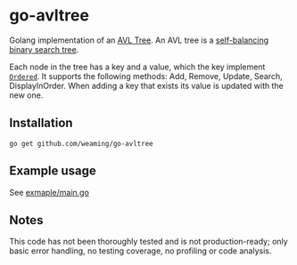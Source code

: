 # go-avltree
Golang implementation of an [AVL Tree](https://en.wikipedia.org/wiki/AVL_tree). An AVL tree is a [self-balancing binary search tree](https://en.wikipedia.org/wiki/Self-balancing_binary_search_tree).

Each node in the tree has a key and a value, which the key implement [`Ordered`](https://github.com/golang/exp/blob/master/constraints/constraints.go#L48). It supports the following methods: Add, Remove, Update, Search, DisplayInOrder. When adding a key that exists its value is updated with the new one.

## Installation

    go get github.com/weaming/go-avltree

## Example usage

See [exmaple/main.go](example/main.go)

## Notes

This code has not been thoroughly tested and is not production-ready; only basic error handling, no testing coverage, no profiling or code analysis.
